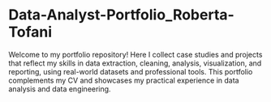 # Data-Analyst-Portfolio_Roberta-Tofani
Welcome to my portfolio repository! Here I collect case studies and projects that reflect my skills in data extraction, cleaning, analysis, visualization, and reporting, using real-world datasets and professional tools. This portfolio complements my CV and showcases my practical experience in data analysis and data engineering.
